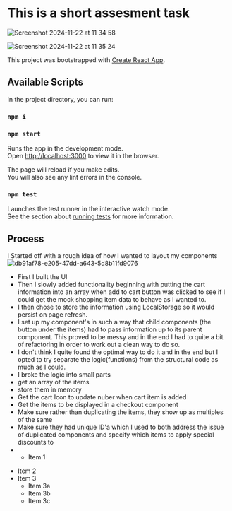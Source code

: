 # This is a short assesment task

![Screenshot 2024-11-22 at 11 34 58](https://github.com/user-attachments/assets/05332262-f3fa-4cdb-843f-a781a5120d37)


![Screenshot 2024-11-22 at 11 35 24](https://github.com/user-attachments/assets/7631f1fa-4199-4fc2-b323-07864d7ac981)





This project was bootstrapped with [Create React App](https://github.com/facebook/create-react-app).

## Available Scripts

In the project directory, you can run:

### `npm i`
### `npm start`

Runs the app in the development mode.\
Open [http://localhost:3000](http://localhost:3000) to view it in the browser.

The page will reload if you make edits.\
You will also see any lint errors in the console.

### `npm test`

Launches the test runner in the interactive watch mode.\
See the section about [running tests](https://facebook.github.io/create-react-app/docs/running-tests) for more information.


## Process

I Started off with a rough idea of how I wanted to layout my components
![db91af78-e205-47dd-a643-5d8b11fd9076](https://github.com/user-attachments/assets/bb49970a-5de3-41d0-8dbc-110857d09cc2)

- First I built the UI
- Then I slowly added functionality beginning with putting the cart information into an array when add to cart button was clicked to see if I could get the mock shopping item data to behave as I wanted to.
- I then chose to store the information using LocalStorage so it would persist on page refresh.
- I set up my component's in such a way that child components (the button under the items) had to pass information up to its parent component. This proved to be messy and in the end I had to quite a bit of refactoring in order to work out a clean way to do so.
- I don't think I quite found the optimal way to do it and in the end but I opted to try separate the logic(functions) from the structural code as much as I could.
- I broke the logic into small parts 
 - get an array of the items
 - store them in memory
 - Get the cart Icon to update nuber when cart item is added
 - Get the items to be displayed in a checkout component
 - Make sure rather than duplicating the items, they show up as multiples of the same
 - Make sure they had unique ID'a which I used to both address the issue of duplicated components and specify which items to apply special discounts to
 - * Item 1
* Item 2
* Item 3
    * Item 3a
    * Item 3b
    * Item 3c
